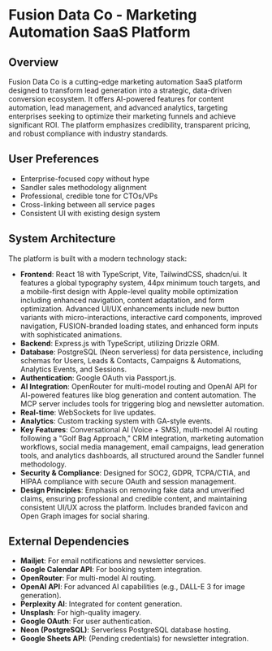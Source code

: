 # Fusion Data Co - Marketing Automation SaaS Platform

## Overview
Fusion Data Co is a cutting-edge marketing automation SaaS platform designed to transform lead generation into a strategic, data-driven conversion ecosystem. It offers AI-powered features for content automation, lead management, and advanced analytics, targeting enterprises seeking to optimize their marketing funnels and achieve significant ROI. The platform emphasizes credibility, transparent pricing, and robust compliance with industry standards.

## User Preferences
- Enterprise-focused copy without hype
- Sandler sales methodology alignment
- Professional, credible tone for CTOs/VPs
- Cross-linking between all service pages
- Consistent UI with existing design system

## System Architecture
The platform is built with a modern technology stack:
-   **Frontend**: React 18 with TypeScript, Vite, TailwindCSS, shadcn/ui. It features a global typography system, 44px minimum touch targets, and a mobile-first design with Apple-level quality mobile optimization including enhanced navigation, content adaptation, and form optimization. Advanced UI/UX enhancements include new button variants with micro-interactions, interactive card components, improved navigation, FUSION-branded loading states, and enhanced form inputs with sophisticated animations.
-   **Backend**: Express.js with TypeScript, utilizing Drizzle ORM.
-   **Database**: PostgreSQL (Neon serverless) for data persistence, including schemas for Users, Leads & Contacts, Campaigns & Automations, Analytics Events, and Sessions.
-   **Authentication**: Google OAuth via Passport.js.
-   **AI Integration**: OpenRouter for multi-model routing and OpenAI API for AI-powered features like blog generation and content automation. The MCP server includes tools for triggering blog and newsletter automation.
-   **Real-time**: WebSockets for live updates.
-   **Analytics**: Custom tracking system with GA-style events.
-   **Key Features**: Conversational AI (Voice + SMS), multi-model AI routing following a "Golf Bag Approach," CRM integration, marketing automation workflows, social media management, email campaigns, lead generation tools, and analytics dashboards, all structured around the Sandler funnel methodology.
-   **Security & Compliance**: Designed for SOC2, GDPR, TCPA/CTIA, and HIPAA compliance with secure OAuth and session management.
-   **Design Principles**: Emphasis on removing fake data and unverified claims, ensuring professional and credible content, and maintaining consistent UI/UX across the platform. Includes branded favicon and Open Graph images for social sharing.

## External Dependencies
-   **Mailjet**: For email notifications and newsletter services.
-   **Google Calendar API**: For booking system integration.
-   **OpenRouter**: For multi-model AI routing.
-   **OpenAI API**: For advanced AI capabilities (e.g., DALL-E 3 for image generation).
-   **Perplexity AI**: Integrated for content generation.
-   **Unsplash**: For high-quality imagery.
-   **Google OAuth**: For user authentication.
-   **Neon (PostgreSQL)**: Serverless PostgreSQL database hosting.
-   **Google Sheets API**: (Pending credentials) for newsletter integration.